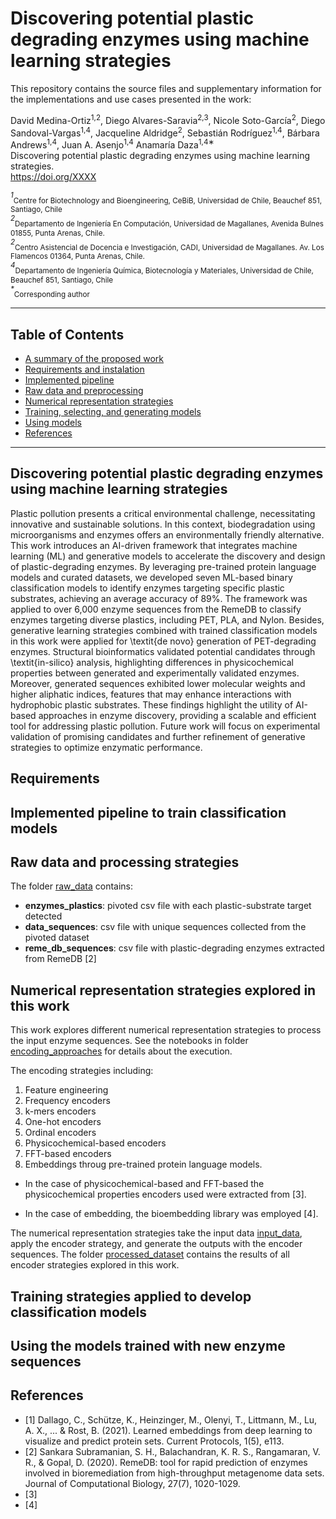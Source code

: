 # Discovering potential plastic degrading enzymes using machine learning strategies

This repository contains the source files and supplementary information for the implementations and use cases presented in the work:


David Medina-Ortiz<sup>1,2</sup>, Diego Alvares-Saravia<sup>2,3</sup>, Nicole Soto-García<sup>2</sup>, Diego Sandoval-Vargas<sup>1,4</sup>, Jacqueline Aldridge<sup>2</sup>, Sebastián Rodríguez<sup>1,4</sup>, Bárbara Andrews<sup>1,4</sup>, Juan A. Asenjo<sup>1,4</sup> Anamaría Daza<sup>1,4∗</sup><br>
Discovering potential plastic degrading enzymes using machine learning strategies. <br>
https://doi.org/XXXX<br>

<sup>*1*</sup><sub>Centre for Biotechnology and Bioengineering, CeBiB, Universidad de Chile, Beauchef 851, Santiago, Chile</sub> <br>
<sup>*2*</sup><sub>Departamento de Ingeniería En Computación, Universidad de Magallanes, Avenida Bulnes 01855, Punta Arenas, Chile.</sub> <br>
<sup>*2*</sup><sub>Centro Asistencial de Docencia e Investigación, CADI, Universidad de Magallanes. Av. Los Flamencos 01364, Punta Arenas, Chile.</sub> <br>
<sup>*4*</sup><sub>Departamento de Ingeniería Química, Biotecnología y Materiales, Universidad de Chile, Beauchef 851, Santiago, Chile</sub> <br>
<sup>*\**</sup><sub>Corresponding author</sub> <br>

---
## Table of Contents
- [A summary of the proposed work](#summary)
- [Requirements and instalation](#requirements)
- [Implemented pipeline](#pipeline)
- [Raw data and preprocessing](#data)
- [Numerical representation strategies](#numerical)
- [Training, selecting, and generating models](#training)
- [Using models](#using)
- [References](#references)
---

<a name="summary"></a>

## Discovering potential plastic degrading enzymes using machine learning strategies

Plastic pollution presents a critical environmental challenge, necessitating innovative and sustainable solutions. In this context, biodegradation using microorganisms and enzymes offers an environmentally friendly alternative. This work introduces an AI-driven framework that integrates machine learning (ML) and generative models to accelerate the discovery and design of plastic-degrading enzymes. By leveraging pre-trained protein language models and curated datasets, we developed seven ML-based binary classification models to identify enzymes targeting specific plastic substrates, achieving an average accuracy of 89\%. The framework was applied to over 6,000 enzyme sequences from the RemeDB to classify enzymes targeting diverse plastics, including PET, PLA, and Nylon. Besides, generative learning strategies combined with trained classification models in this work were applied for \textit{de novo} generation of PET-degrading enzymes. Structural bioinformatics validated potential candidates through \textit{in-silico} analysis, highlighting differences in physicochemical properties between generated and experimentally validated enzymes. Moreover, generated sequences exhibited lower molecular weights and higher aliphatic indices, features that may enhance interactions with hydrophobic plastic substrates. These findings highlight the utility of AI-based approaches in enzyme discovery, providing a scalable and efficient tool for addressing plastic pollution. Future work will focus on experimental validation of promising candidates and further refinement of generative strategies to optimize enzymatic performance. 

<a name="requirements"></a>

## Requirements

<a name="pipeline"></a>

## Implemented pipeline to train classification models

<a name="data"></a>

## Raw data and processing strategies

The folder [raw_data](raw_data) contains:
- **enzymes_plastics**: pivoted csv file with each plastic-substrate target detected 
- **data_sequences**: csv file with unique sequences collected from the pivoted dataset
- **reme_db_sequences**: csv file with plastic-degrading enzymes extracted from RemeDB [2]

<a name="numerical"></a>

## Numerical representation strategies explored in this work

This work explores different numerical representation strategies to process the input enzyme sequences. See the notebooks in folder [encoding_approaches](src/encoding_approaches) for details about the execution.

The encoding strategies including:

1. Feature engineering
2. Frequency encoders
3. k-mers encoders
4. One-hot encoders
5. Ordinal encoders
6. Physicochemical-based encoders
7. FFT-based encoders
8. Embeddings throug pre-trained protein language models.

- In the case of physicochemical-based and FFT-based the physicochemical properties encoders used were extracted from [3]. 

- In the case of embedding, the bioembedding library was employed [4].

The numerical representation strategies take the input data [input_data](raw_data/data_sequences.csv), apply the encoder strategy, and generate the outputs with the encoder sequences. The folder [processed_dataset](processed_dataset) contains the results of all encoder strategies explored in this work.

<a name="training"></a>

## Training strategies applied to develop classification models

<a name="using"></a>

## Using the models trained with new enzyme sequences

<a name="references"> </a>

## References

- [1] Dallago, C., Schütze, K., Heinzinger, M., Olenyi, T., Littmann, M., Lu, A. X., ... & Rost, B. (2021). Learned embeddings from deep learning to visualize and predict protein sets. Current Protocols, 1(5), e113.
- [2] Sankara Subramanian, S. H., Balachandran, K. R. S., Rangamaran, V. R., & Gopal, D. (2020). RemeDB: tool for rapid prediction of enzymes involved in bioremediation from high-throughput metagenome data sets. Journal of Computational Biology, 27(7), 1020-1029.
- [3] 
- [4]